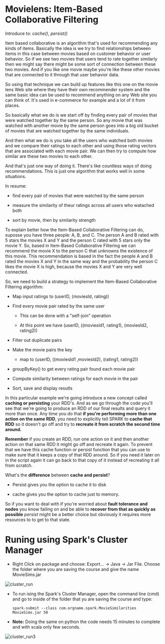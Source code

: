 # Movielens: Item-Based Collaborative Filtering

Introduce to: _cache()_, _persist()_

Item based collaborative is an algorithm that's used for recommending any kinds of items.
Basically the idea is we try to find relationships between items in this case between movies based on
customer behavior or user behavior.
So if we see two movies that users tend to rate together similarly then we might say there might be
some sort of connection between these two movies.
And if you like one movie maybe you're like these other movies that are connected to it through that
user behavior data.

So using that technique we can build up features like this one on the movie lens Web site where they
have their own recommender system and the same basic idea can be used to recommend anything on any Web
site you can think of.
It's used in e-commerce for example and a lot of it from places. 

So basically what we do is we start off by finding every pair of movies that were watched together by
the same person. So any movie that was watched with another movie by the same person goes into a big old bucket of movies
that are watched together by the same individuals.


And then what we do is you take all the users who watched both movies and we compare their ratings to
each other and using those rating vectors that are associated with each movie pair.
We can then try to compute how similar are these two movies to each other.


And that's just one way of doing it.
There's like countless ways of doing recommendations.
This is just one algorithm that works well in some situations.

In resume:

- find every pair of movies that were watched by the same person

- measure the similarity of theur ratings across all users who watached both

- sort by movie, then by similarity strength

To explain better how the Item-Based Collaborative Filtering can do, suposse you have three people: A, B, and C. The person A and B rated with 5 stars the movies X and Y and the person C rated with 5 stars only the movie Y. So, based in Item-Based Collaborative Filtering we can recommend the movie X to the person C that unknowns the existence of this movie. This recommendation is based in the fact the people A and B rated the movies X and Y in the same way and the probability the person C likes the movie X is high, because the movies X and Y are very well connected.

So, we need to build a strategy to implement the Item-Based Collaborative Filtering algorithm:

- Map input ratings to (userID, (moviesId, rating))

- Find every movie pair rated by the same user

  - This can be done with a "self-join" operation
  
  - At this point we have (userID, ((moviesId1, rating1), (moviesId2, rating2))
  
- Filter out duplicate pairs
  
- Make the movie pairs the key
     
  - map to (userID, ((moviesId1 ,moviesId2), (rating1, rating2))
  
- groupByKey() to get every rating pair found each movie pair

- Compute similarity between ratings for each movie in the pair

- Sort, save and display resutls


In this particular example we're going introduce a new concept called **caching or persisting** your RDD's.
And as we go through the code you'll see that we're going to produce an RDD of our final results and
query it more than once. Any time you do that **if you're performing more than one action on the same RDD**, you need to explicitly
tell SPARK to **cache that RDD** so it doesn't go off and try to **recreate it from scratch the second time
around.**

**Remember** if you create an RDD, run one action on it and then another action on that same RDD it might go off and
recreate it again. To prevent that we have this cache function or persist function that you can use to make sure that it keeps a copy of
that RDD around. So if you need it later on in the script again it can go back to that copy of it instead of recreating
it all from scratch.


What's the **difference** between **cache and persist**?

- Persist gives you the option to cache it to disk 

- cache gives you the option to cache just to memory.

So if you want to deal with if you're worried about **fault tolerance and nodes** you know failing on  and
be able to **recover from that as quickly as possible** _persist_ might be a better choice but obviously it
requires more resources to to get to that state. 

# Runing using Spark's Cluster Manager

- Right Click on package and choose: Export... -> Java -> Jar File. Choose the folder where you are saving the course and give the name MovieSims.jar

![cluster_run](https://user-images.githubusercontent.com/37953610/58922882-d732f180-8734-11e9-9f2a-01b952f8b42a.jpg)

- To run ising the Spark's Cluster Manager, open the command line (cmd) and go to inside of the folder that yu are saving the course and type:

      spark-submit --class com.orgname.spark.MovieSimilarities MovieSims.jar 50
 
- **Note:** Doing the same on python the code needs 15 minutes to complete and with scala only few seconds. 

![cluster_run3](https://user-images.githubusercontent.com/37953610/58923655-71486900-8738-11e9-9a07-828dd525a268.jpg)

